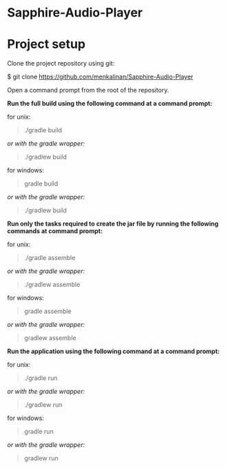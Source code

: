 # Sapphire-Audio-Player

# Project setup
Clone the project repository using git:

$ git clone https://github.com/menkalinan/Sapphire-Audio-Player

Оpen a command prompt from the root of the repository.

 <b> Run the full build using the following command at a command prompt: </b> 

for unix:
> ./gradle build 

<i>or with the gradle wrapper:</i>
> ./gradlew build

for windows:
> gradle build 

<i>or with the gradle wrapper:</i>
> ./gradlew build

 <b> Run only the tasks required to create the jar file by running the following commands at command prompt: </b> 

for unix:
> ./gradle assemble 

<i>or with the gradle wrapper:</i>
> ./gradlew assemble

for windows:
> gradle assemble 

<i>or with the gradle wrapper:</i>
> gradlew assemble

 <b> Run the application using the following command at a command prompt: </b> 

for unix:
> ./gradle run

<i>or with the gradle wrapper:</i>
> ./gradlew run

for windows:
> gradle run

<i>or with the gradle wrapper:</i>
> gradlew run
